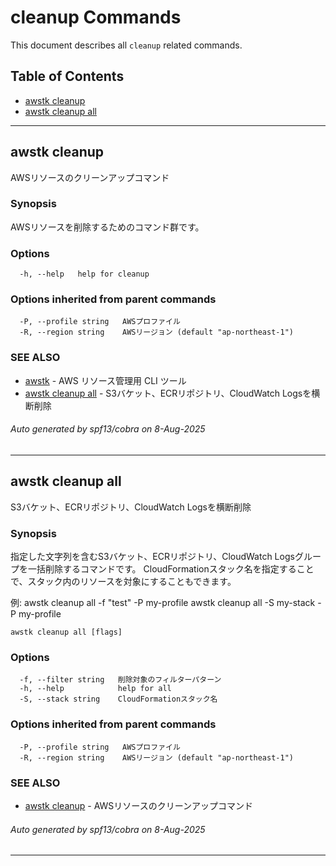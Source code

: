# cleanup Commands

This document describes all `cleanup` related commands.

## Table of Contents

- [awstk cleanup](#awstk-cleanup)
- [awstk cleanup all](#awstk-cleanup-all)

---

## awstk cleanup

AWSリソースのクリーンアップコマンド

### Synopsis

AWSリソースを削除するためのコマンド群です。

### Options

```
  -h, --help   help for cleanup
```

### Options inherited from parent commands

```
  -P, --profile string   AWSプロファイル
  -R, --region string    AWSリージョン (default "ap-northeast-1")
```

### SEE ALSO

* [awstk](README.md)	 - AWS リソース管理用 CLI ツール
* [awstk cleanup all](cleanup.md#awstk-cleanup-all)	 - S3バケット、ECRリポジトリ、CloudWatch Logsを横断削除

###### Auto generated by spf13/cobra on 8-Aug-2025

---

## awstk cleanup all

S3バケット、ECRリポジトリ、CloudWatch Logsを横断削除

### Synopsis

指定した文字列を含むS3バケット、ECRリポジトリ、CloudWatch Logsグループを一括削除するコマンドです。
CloudFormationスタック名を指定することで、スタック内のリソースを対象にすることもできます。

例:
  awstk cleanup all -f "test" -P my-profile
  awstk cleanup all -S my-stack -P my-profile

```
awstk cleanup all [flags]
```

### Options

```
  -f, --filter string   削除対象のフィルターパターン
  -h, --help            help for all
  -S, --stack string    CloudFormationスタック名
```

### Options inherited from parent commands

```
  -P, --profile string   AWSプロファイル
  -R, --region string    AWSリージョン (default "ap-northeast-1")
```

### SEE ALSO

* [awstk cleanup](cleanup.md)	 - AWSリソースのクリーンアップコマンド

###### Auto generated by spf13/cobra on 8-Aug-2025

---

